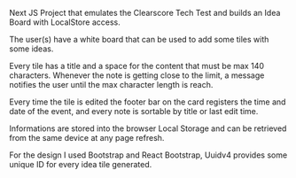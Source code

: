Next JS Project that emulates the Clearscore Tech Test and builds an Idea Board with LocalStore access.

The user(s) have a white board that can be used to add some tiles with some ideas.

Every tile has a title and a space for the content that must be max 140 characters. Whenever the note is getting close to the limit, a message notifies the user until the max character length is reach.

Every time the tile is edited the footer bar on the card registers the time and date of the event, and every note is sortable by title or last edit time.

Informations are stored into the browser Local Storage and can be retrieved from the same device at any page refresh.

For the design I used Bootstrap and React Bootstrap, Uuidv4 provides some unique ID for every idea tile generated.
